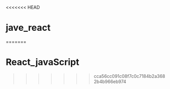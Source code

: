 <<<<<<< HEAD
# jave_react
=======
# React_javaScript
>>>>>>> cca56cc091c08f7c0c7184b2a3682b4b966eb974
